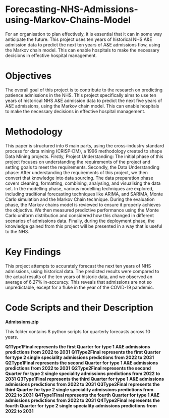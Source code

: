 # Forecasting-NHS-Admissions-using-Markov-Chains-Model
For an organisation to plan effectively, it is essential that it can in some way anticipate the future. This project uses ten years of historical NHS A&amp;E admission data to predict the next ten years of A&amp;E admissions flow, using the Markov chain model. This can enable hospitals to make the necessary decisions in effective hospital management.

# Objectives
The overall goal of this project is to contribute to the research on predicting patience admissions in the NHS.
This project specifically aims to use ten years of historical NHS A&E admission data to predict the next five years of A&E admissions, using the Markov chain model. 
This can enable hospitals to make the necessary decisions in effective hospital management. 

# Methodology
This paper is structured into 6 main parts, using the cross-industry standard process for data mining (CRISP-DM), a 1996 methodology created to shape Data Mining projects.
Firstly, Project Understanding: The initial phase of this project focuses on understanding the requirements of the project and setting goals to meet the requirements. Secondly, the Data Understanding phase: After understanding the requirements of this project, we then convert that knowledge into data sourcing.
The data preparation phase covers cleaning, formatting, combining, analysing, and visualising the data set. 
In the modelling phase, various modelling techniques are explored, including traditional forecasting techniques like ARIMA, and SARIMA, Monte Carlo simulation and  the Markov Chain technique. 
During the evaluation phase, the Markov chains model is reviewed to ensure it properly achieves the objective. We then measured predictive performance using the Monte Carlo uniform distribution and considered how this changed in different scenarios of admissions data. 
Finally, during the deployment phase, the knowledge gained from this project will be presented in a way that is useful to the NHS.

# Key Findings
This project attempts to accurately forecast the next ten years of NHS admissions, using historical data. The predicted results were compared to the actual results of the ten years of historic data, and we observed an average of 6.27% in-accuracy. This reveals that admissions are not so unpredictable, except for a fluke in the year of the COVID-19 pandemic.



# Code Scripts and their Description

**Admissions.zip** 

This folder contains 8 python scripts for quarterly forecasts across 10 years. 

**Q1Type1Final represents the first Quarter for type 1 A&E admissions predictions from 2022 to 2031** 
**Q1Type2Final represents the first Quarter for type 2 single speciality admissions predictions from 2022 to 2031** 
**Q2Type1Final represents the second Quarter for type 1 A&E admissions predictions from 2022 to 2031** 
**Q2Type2Final represents the second Quarter for type 2 single speciality admissions predictions from 2022 to 2031** 
**Q3Type1Final represents the third Quarter for type 1 A&E admissions admissions predictions from 2022 to 2031** 
**Q3Type2Final represents the third Quarter for type 2 single speciality admissions predictions from 2022 to 2031**
**Q4Type1Final represents the fourth Quarter for type 1 A&E admissions predictions from 2022 to 2031**
**Q4Type2Final represents the fourth Quarter for type 2 single speciality admissions predictions from 2022 to 2031**



